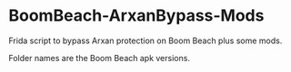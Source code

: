 # BoomBeach-ArxanBypass-Mods
Frida script to bypass Arxan protection on Boom Beach plus some mods. 

Folder names are the Boom Beach apk versions.
